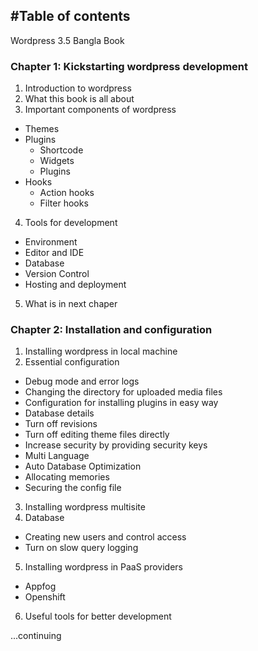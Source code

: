 #Table of contents
---

Wordpress 3.5 Bangla Book


### Chapter 1: Kickstarting wordpress development

1. Introduction to wordpress 
2. What this book is all about
3. Important components of wordpress
  - Themes 
  - Plugins
    - Shortcode
    - Widgets
    - Plugins
  - Hooks
    - Action hooks
    - Filter hooks
4. Tools for development
  - Environment
  - Editor and IDE
  - Database
  - Version Control
  - Hosting and deployment
5. What is in next chaper

### Chapter 2: Installation and configuration
1. Installing wordpress in local machine
2. Essential configuration
  - Debug mode and error logs
  - Changing the directory for uploaded media files
  - Configuration for installing plugins in easy way
  - Database details
  - Turn off revisions
  - Turn off editing theme files directly
  - Increase security by providing security keys
  - Multi Language
  - Auto Database Optimization
  - Allocating memories
  - Securing the config file
3. Installing wordpress multisite
4. Database
  - Creating new users and  control access
  - Turn on slow query logging
5. Installing wordpress in PaaS providers
  - Appfog
  - Openshift
6. Useful tools for better development
   

...continuing
